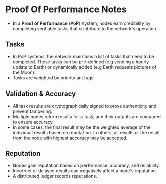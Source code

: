 # Proof Of Performance Notes
- In a **Proof of Performance** (**PoP**) system, nodes earn credibility by completing verifiable tasks that contribute to the network's operation.
## Tasks
- In PoP systems, the network maintains a list of tasks that need to be completed. 
These tasks can be pre-defined (e.g sending a hourly update to Earth) or dynamically added (e.g Earth requests pictures of the Moon).
- Tasks are weighted by priority and age.
## Validation & Accuracy
- All task results are cryptographically signed to prove authenticity and prevent tampering.
- Multiple nodes return results for a task, and their outputs are compared to ensure accuracy.
- In some cases, the final result may be the weighted average of the individual results based on reputation. In others, all results or the result from the node with highest accuracy may be accepted.
## Reputation
- Nodes gain reputation based on performance, accuracy, and reliability.
- Incorrect or delayed results can negatively affect a node's reputation.
- A distributed ledger records reputations.
